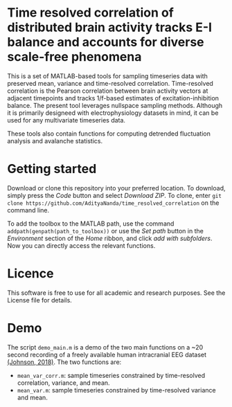 # Time resolved correlation of distributed brain activity tracks E-I balance and accounts for diverse scale-free phenomena

This is a set of MATLAB-based tools for sampling timeseries data with preserved mean, variance and time-resolved correlation. Time-resolved correlation is the Pearson correlation between brain activity vectors at adjacent timepoints and tracks 1/f-based estimates of excitation-inhibition balance. The present tool leverages nullspace sampling methods. Although it is primarily designeed with electrophysiology datasets in mind, it can be used for any multivariate timeseries data. 

These tools also contain functions for computing detrended fluctuation analysis and avalanche statistics.

# Getting started

Download or clone this repository into your preferred location. To download, simply press the _Code_ button and select _Download ZIP_.  To clone, enter `git clone https://github.com/AdityaNanda/time_resolved_correlation` on the command line.

To add the toolbox to the MATLAB path, use the command `addpath(genpath(path_to_toolbox))` or use the _Set path_ button in the _Environment_ section of the _Home_ ribbon, and click _add with subfolders_. Now you can directly access the relevant functions.

# Licence
This software is free to use for all academic and research purposes. See the License file for details. 

# Demo

The script `demo_main.m` is a demo of the two main functions on a ~20 second recording of a freely available human intracranial EEG dataset [(Johnson, 2018)](http://dx.doi.org/10.6080/K0VX0DQD). The two functions are:

* `mean_var_corr.m`: sample timeseries constrained by time-resolved correlation, variance, and mean. 
* `mean_var.m`: sample timeseries constrained by time-resolved variance and mean.
